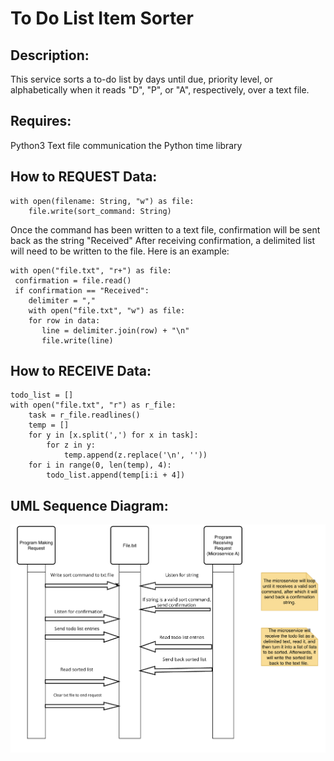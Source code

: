 # To Do List Item Sorter
## Description:
This service sorts a to-do list by days until due, priority level, or alphabetically when it reads "D", "P", or
"A", respectively, over a text file. 

## Requires:
Python3
Text file communication
the Python time library


## How to REQUEST Data:
    with open(filename: String, "w") as file:
        file.write(sort_command: String)
>
Once the command has been written to a text file, confirmation will be sent back as the string "Received"
After receiving confirmation, a delimited list will need to be written to the file. Here is an example:
>
    with open("file.txt", "r+") as file:
     confirmation = file.read()
     if confirmation == "Received":
        delimiter = ","
        with open("file.txt", "w") as file:
        for row in data:
           line = delimiter.join(row) + "\n"
           file.write(line) 

## How to RECEIVE Data:

    todo_list = []  
    with open("file.txt", "r") as r_file:
        task = r_file.readlines()
        temp = []
        for y in [x.split(',') for x in task]:
            for z in y:
                temp.append(z.replace('\n', ''))
        for i in range(0, len(temp), 4):
            todo_list.append(temp[i:i + 4])

## UML Sequence Diagram:
![alt text](uml-diagram-updated.png "UML Sequence Diagram")
